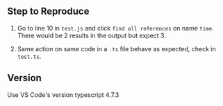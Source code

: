 ## Step to Reproduce

1. Go to line 10 in `test.js` and click `find all references` on name `time`. There would be 2 results in the output but expect 3.

2. Same action on same code in a `.ts` file behave as expected, check in `test.ts`.


## Version

Use VS Code's version typescript 4.7.3